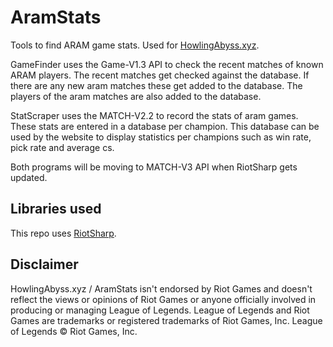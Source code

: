 # AramStats
Tools to find ARAM game stats. Used for [HowlingAbyss.xyz](http://howlingabyss.xyz).

GameFinder uses the Game-V1.3 API to check the recent matches of known ARAM players. The recent matches get checked against the database. If there are any new aram matches these get added to the database. The players of the aram matches are also added to the database.

StatScraper uses the MATCH-V2.2 to record the stats of aram games. These stats are entered in a database per champion. This database can be used by the website to display statistics per champions such as win rate, pick rate and average cs.

Both programs will be moving to MATCH-V3 API when RiotSharp gets updated.

## Libraries used

This repo uses [RiotSharp](https://github.com/BenFradet/RiotSharp).

## Disclaimer

HowlingAbyss.xyz / AramStats isn't endorsed by Riot Games and doesn't reflect the views or opinions of Riot Games or anyone officially involved in producing or managing League of Legends. League of Legends and Riot Games are trademarks or registered trademarks of Riot Games, Inc. League of Legends © Riot Games, Inc.
